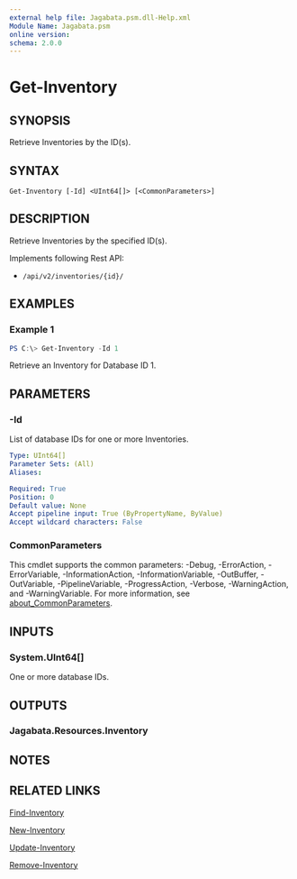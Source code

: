 ```yaml
---
external help file: Jagabata.psm.dll-Help.xml
Module Name: Jagabata.psm
online version:
schema: 2.0.0
---
```


# Get-Inventory

## SYNOPSIS
Retrieve Inventories by the ID(s).

## SYNTAX

```
Get-Inventory [-Id] <UInt64[]> [<CommonParameters>]
```

## DESCRIPTION
Retrieve Inventories by the specified ID(s).

Implements following Rest API:  
- `/api/v2/inventories/{id}/`  

## EXAMPLES

### Example 1
```powershell
PS C:\> Get-Inventory -Id 1
```

Retrieve an Inventory for Database ID 1.

## PARAMETERS

### -Id
List of database IDs for one or more Inventories.

```yaml
Type: UInt64[]
Parameter Sets: (All)
Aliases:

Required: True
Position: 0
Default value: None
Accept pipeline input: True (ByPropertyName, ByValue)
Accept wildcard characters: False
```

### CommonParameters
This cmdlet supports the common parameters: -Debug, -ErrorAction, -ErrorVariable, -InformationAction, -InformationVariable, -OutBuffer, -OutVariable, -PipelineVariable, -ProgressAction, -Verbose, -WarningAction, and -WarningVariable. For more information, see [about_CommonParameters](http://go.microsoft.com/fwlink/?LinkID=113216).

## INPUTS

### System.UInt64[]
One or more database IDs.

## OUTPUTS

### Jagabata.Resources.Inventory
## NOTES

## RELATED LINKS

[Find-Inventory](Find-Inventory.md)

[New-Inventory](New-Inventory.md)

[Update-Inventory](Update-Inventory.md)

[Remove-Inventory](Remove-Inventory.md)
